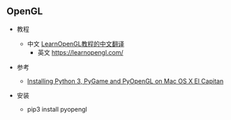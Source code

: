 ## OpenGL

- 教程
    - 中文 [LearnOpenGL教程的中文翻译](https://learnopengl-cn.github.io/)
        - 英文 https://learnopengl.com/

- 参考
    - [Installing Python 3, PyGame and PyOpenGL on Mac OS X El Capitan](http://www.alexsilcock.net/notes/installing-python-3-pygame-and-pyopengl-on-mac-os-x-el-capitan/)

- 安装
    - pip3 install pyopengl